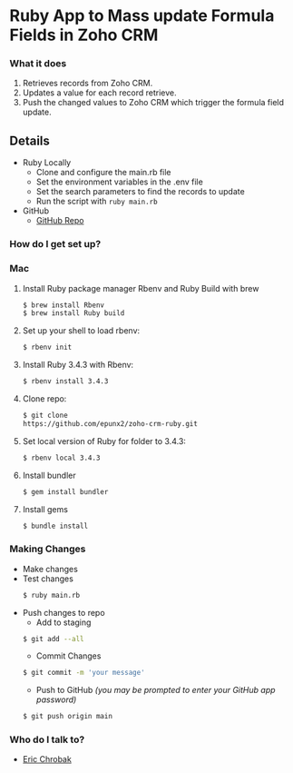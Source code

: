 
# Ruby App to Mass update Formula Fields in Zoho CRM
### What it does ###
1. Retrieves records from Zoho CRM.
2. Updates a value for each record retrieve.
3. Push the changed values to Zoho CRM which trigger the formula field update.

## Details ##
- Ruby Locally
    * Clone and configure the main.rb file
    * Set the environment variables in the .env file
    * Set the search parameters to find the records to update
    * Run the script with `ruby main.rb`
- GitHub
    * [GitHub Repo](https://github.com/epunx2/hh-credit-autoload-ruby)

### How do I get set up? ###

### Mac ###
1. Install Ruby package manager Rbenv and Ruby Build with brew
   ```bash
   $ brew install Rbenv
   $ brew install Ruby build
   ```
2. Set up your shell to load rbenv:
    ```bash
    $ rbenv init
    ```
3. Install Ruby 3.4.3 with Rbenv:
    ```bash
    $ rbenv install 3.4.3
    ```
4. Clone repo:
    ```bash
    $ git clone
    https://github.com/epunx2/zoho-crm-ruby.git
    ```
5. Set local version of Ruby for folder to 3.4.3:
   ```bash
   $ rbenv local 3.4.3
   ```
6. Install bundler
    ```bash
    $ gem install bundler
    ```
7. Install gems
    ```bash
    $ bundle install
    ```

### Making Changes ###
* Make changes
* Test changes
    ```bash
    $ ruby main.rb
    ```
* Push changes to repo
  * Add to staging
  ```bash
  $ git add --all
  ```
  * Commit Changes
  ```bash
  $ git commit -m 'your message'
  ```
  * Push to GitHub *(you may be prompted to enter your GitHub app password)*
  ```bash
  $ git push origin main
  ```

### Who do I talk to? ###

* [Eric Chrobak](mailto:eric.chrobak@gmail.com)
